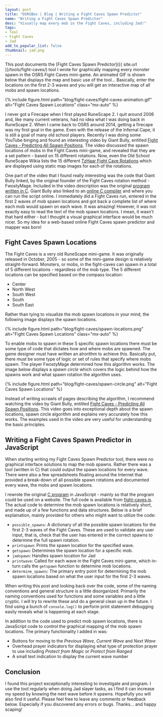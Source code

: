 ```yaml
---
layout: post
title: "OSRSBox | Blog | Writing a Fight Caves Spawn Predictor"
name: "Writing a Fight Caves Spawn Predictor"
desc: "Visually map every mob in the Fight Caves, including Jad!"
tags:
- Tool
- Fight Caves
- Jad
add_to_popular_list: false
thumbnail: jad.png
---
```


This post documents the [Fight Caves Spawn Predictor]({{ site.url }}/tools/fight-caves/) tool I wrote for graphically mapping every monster spawn in the OSRS Fight Caves mini-game. An animated GIF is shown below that displays the map and basic use of the tool... Basically, enter the locations on the first 2-3 waves and you will get an interactive map of all mobs and spawn locations.

{% include figure.html path="blog/fight-caves/fight-caves-animation.gif" alt="Fight Caves Spawn Locations" class="mx-auto" %}

I never got a Firecape when I first played RuneScape 2. I quit around 2006 and, like many current veterans, had no idea what I was doing back in RuneScape 2. When I came back to OSRS around 2014, getting a firecape was my first goal in the game. Even with the release of the Infernal Cape, it is still a goal of many old school players. Recently I was doing some YouTube binging and found an interesting video by Giant Bully, entitled [Fight Caves - Predicting All Spawn Positions](https://www.youtube.com/watch?v=LG5hy9bfb_g). The video discussed the spawn locations of mobs in the Fight Caves mini-game, and revealed that they are a set pattern - based on 15 different rotations. Now, even the Old School RuneScape Wikia lists the 15 different [TzHaar Fight Cave Rotations](http://oldschoolrunescape.wikia.com/wiki/TzHaar_Fight_Cave/Rotations) which are displayed using static map images for each of the rotations.

One part of the video that I found really interesting was the code that Giant Bully linked, by the original founder of the Fight Caves rotation method - FwostyMage. Included in the video description was the original [program written in C](https://pastebin.com/vziVqdtR). Giant Bully also linked to an [online C compiler](https://www.tutorialspoint.com/compile_c_online.php) and where you can run the script online. I immediately did a Fight Caves run, entered in the first 2 waves of mob spawn locations and got back a complete list of where each mob would spawn on each wave. It was amazing! However, it was not exactly easy to read the text of the mob spawn locations. I mean, it wasn't that hard either - but I thought a visual graphical interface would be much nicer. So my idea for a web-based online Fight Caves spawn predictor and mapper was born! 

## Fight Caves Spawn Locations

The Fight Caves is a very old RuneScape mini-game. It was originally released in October, 2005 - so some of the mini-game design is relatively straight-forward. Monsters, or mobs, in the fight-caves can spawn in a total of 5 different locations - regardless of the mob type. The 5 different locations can be specified based on the compass location:

- Center
- North West
- South West
- South
- South East

Rather than tying to visualize the mob spawn locations in your mind, the following image displays the spawn locations.

{% include figure.html path="blog/fight-caves/spawn-locations.png" alt="Fight Caves Spawn Locations" class="mx-auto" %}

To enable mobs to spawn in these 5 specific spawn locations there must be some type of code that dictates how and where mobs are spawned. The game designer must have written an alrorithm to achieve this. Basically put, there must be some type of logic or set of rules that specify where mobs spawn. The player FwostyMage determined how this algorithm works. The image below displays a _spawn circle_ which covers the logic behind how the spawns work and what spawn rotation the algorithm uses.

{% include figure.html path="blog/fight-caves/spawn-circle.png" alt="Fight Caves Spawn Locations" %}

Instead of writing scrawls of pages describing the algorithm, I recommend watching the video by Giant Bully, entitled [Fight Caves - Predicting All Spawn Positions](https://www.youtube.com/watch?v=LG5hy9bfb_g). This video goes into exceptional depth about the spawn locations, spawn circle algorithm and explains very accurately how this works. The examples used in the video are very useful for understanding the basic principles.

## Writing a Fight Caves Spawn Predictor in JavaScript

When starting writing my Fight Caves Spawn Predictor tool, there were no graphical interface solutions to map the mob spawns. Rather there was a tool (written in C) that could output the spawn locations for every wave. There were also a few spreadsheets floating around the Internet that provided a break-down of all possible spawn rotations and documented every wave, the mobs and spawn locations.

I rewrote the original [C program](https://pastebin.com/vziVqdtR) in JavaScript - mainly so that the program could be used on a website. The full code is available from [fight-caves.js](https://www.osrsbox.com/tools/fight-caves/fight-caves.js). The actual code to determine the mob spawn locations is relatively short, and made up of a few functions and data structures. Below is a brief explaination, mainly provided for others who might want to utilize the code:

- `possible_spawns`: A dictionary of all the possible spawn locations for the first 2-3 waves of the Fight Caves. These are used to validate any user input, that is, check that the user has entered in the correct spawns to determine the full spawn rotation.
- `printspawn`: Prints the spawn location for the specified wave.
- `getspawn`: Determines the spawn location for a specific mob.
- `jadspawn`: Handles spawn location for Jad
- `printwave`: Called for each wave in the Fight Caves mini-game, which in-turn calls the `getspawn` function to determine mob locations.
- `determine_spawns`: The primary entry point for determining the mob spawn locations based on what the user input for the first 2-3 waves.

When writing this post and looking back over the code, some of the naming conventions and general structure is a little disorganized. Primarily the naming conventions used for functions and some variables and a little cryptic. I will try to rewrite these and do a general clean up in the future. I find using a bunch of `console.log()` to perform print statement debugging easily reveals what is happening at each stage.

In addition to the code used to predict mob spawn locations, there is JavaScript code to control the graphical mapping of the mob spawn locations. The primary functionality I added in was:

- Buttons for moving to the _Previous Wave_, _Current Wave_ and _Next Wave_
- Overhead prayer indicators for displaying what type of protection prayer to use including _Protect from Magic_ or _Protect from Ranged_
- A small text indication to display the current wave number

## Conclusion

I found this project exceptionally interesting to investigate and program. I use the tool regularly when doing Jad slayer tasks, as I find it can increase my speed by knowing the next wave before it spawns. Hopefully you will also find it useful. Please feel free to leave any comments or feedback below. Especially if you discovered any errors or bugs. Thanks... and happy scaping!
